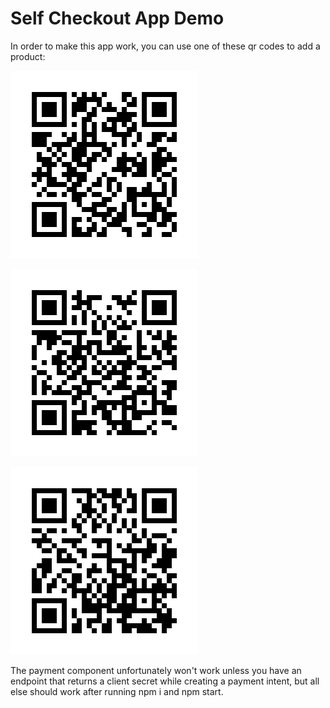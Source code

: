 # Self Checkout App Demo

In order to make this app work, you can use one of these qr codes to add a product: 

![alt text](https://github.com/biggamesmallworld/self-checkout/blob/main/qrcodes/qr1.png?raw=true)

![alt text](https://github.com/biggamesmallworld/self-checkout/blob/main/qrcodes/qr2.png?raw=true)

![alt text](https://github.com/biggamesmallworld/self-checkout/blob/main/qrcodes/qr3.png?raw=true)

The payment component unfortunately won't work unless you have an endpoint that returns a client secret while creating a payment intent, but all else should work after running npm i and npm start.